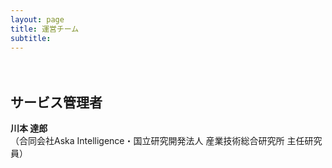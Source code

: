 ```yaml
---
layout: page
title: 運営チーム
subtitle: 
---
```


　

## サービス管理者

**川本 達郎** <br>
（合同会社Aska Intelligence・国立研究開発法人 産業技術総合研究所 主任研究員）